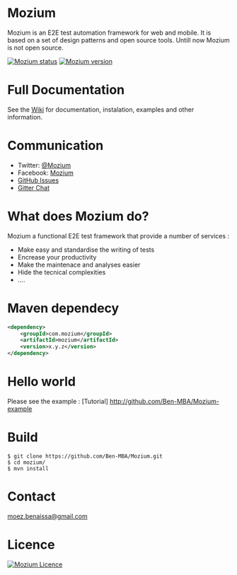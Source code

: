 # Mozium
Mozium is an E2E test automation framework for web and mobile. It is based on a set of design patterns and open source tools. 
Untill now Mozium is not open source.

[![Mozium status](https://img.shields.io/badge/Mozium-Passed-blue.svg)](https://img.shields.io/badge/Mozium-Passed-blue.svg)
[![Mozium version](https://img.shields.io/badge/Mozium-v--1.0.3-green.svg)](https://img.shields.io/badge/Mozium-v--1.0.3-green.svg)



# Full Documentation
See the [Wiki](https://github.com/Ben-MBA/Mozium/wiki) for documentation, instalation, examples and other information.

# Communication

- Twitter: [@Mozium](http://twitter.com/Mozium)
- Facebook: [Mozium](http://facebook.com/page/Mozium)
- [GitHub Issues](https://github.com/Ben-MBA/Mozium/issues)
- [Gitter Chat](https://gitter.im/Mozium/Lobby)


# What does Mozium do?

Mozium a functional E2E test framework that provide a number of services :
* Make easy and standardise the writing of tests
* Encrease your productivity
* Make the maintenace and analyses easier
* Hide the tecnical complexities 
* ....
 
# Maven dependecy

```xml
<dependency>
    <groupId>com.mozium</groupId>
    <artifactId>mozium</artifactId>
    <version>x.y.z</version>
</dependency>
```

# Hello world

Please see the example : [Tutorial] http://github.com/Ben-MBA/Mozium-example


# Build
```
$ git clone https://github.com/Ben-MBA/Mozium.git
$ cd mozium/
$ mvn install
```

# Contact
moez.benaissa@gmail.com

# Licence

[![Mozium Licence](https://img.shields.io/badge/Licence-Private-blue.svg)](https://img.shields.io/badge/Licence-Private-blue.svg)


